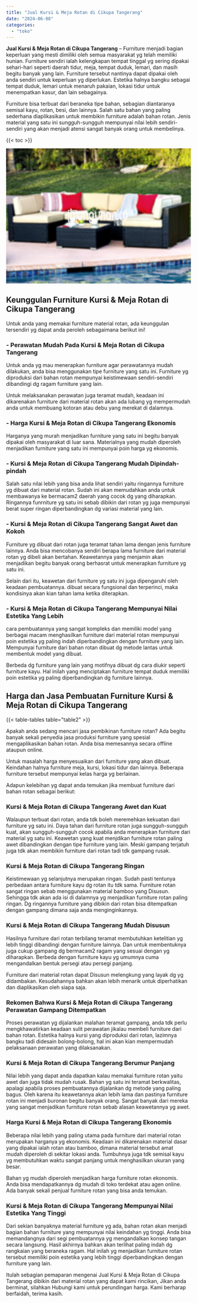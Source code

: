 ```yaml
---
title: "Jual Kursi & Meja Rotan di Cikupa Tangerang"
date: "2024-06-08"
categories: 
  - "toko"
---
```


**Jual Kursi & Meja Rotan di Cikupa Tangerang** – Furniture menjadi bagian keperluan yang mesti dimiliki oleh semua masyarakat yg telah memiliki hunian. Furniture sendiri ialah kelengkapan tempat tinggal yg sering dipakai sehari-hari seperti daerah tidur, meja, tempat duduk, lemari, dan masih begitu banyak yang lain. Furniture tersebut nantinya dapat dipakai oleh anda sendiri untuk keperluan yg diperlukan. Estetika halnya bangku sebagai tempat duduk, lemari untuk menaruh pakaian, lokasi tidur untuk menempatkan kasur, dan lain sebagainya.

Furniture bisa terbuat dari beraneka tipe bahan, sebagian diantaranya semisal kayu, rotan, besi, dan lainnya. Salah satu bahan yang paling sederhana diaplikasikan untuk membikin furniture adalah bahan rotan. Jenis material yang satu ini sungguh-sungguh mempunyai nilai lebih sendiri-sendiri yang akan menjadi atensi sangat banyak orang untuk membelinya.

{{< toc >}}

![Jual Kursi & Meja Rotan di Cikupa Tangerang](/images/kursi-meja-rotan-murah30.png)

## Keunggulan Furniture Kursi & Meja Rotan di Cikupa Tangerang

Untuk anda yang memakai furniture material rotan, ada keunggulan tersendiri yg dapat anda peroleh sebagaimana berikut ini!

### \- Perawatan Mudah Pada Kursi & Meja Rotan di Cikupa Tangerang

Untuk anda yg mau menerapkan furniture agar perawatannya mudah dilakukan, anda bisa menggunakan tipe furniture yang satu ini. Furniture yg diproduksi dari bahan rotan mempunyai keistimewaan sendiri-sendiri dibandingi dg ragam furniture yang lain.

Untuk melaksanakan perawatan juga teramat mudah, keadaan ini dikarenakan furniture dari material rotan akan ada lubang yg mempermudah anda untuk membuang kotoran atau debu yang merekat di dalamnya.

### \- Harga Kursi & Meja Rotan di Cikupa Tangerang Ekonomis

Harganya yang murah menjadikan furniture yang satu ini begitu banyak dipakai oleh masyarakat di luar sana. Materialnya yang mudah diperoleh menjadikan furniture yang satu ini mempunyai poin harga yg ekonomis.

### \- Kursi & Meja Rotan di Cikupa Tangerang Mudah Dipindah-pindah

Salah satu nilai lebih yang bisa anda lihat sendiri yaitu ringannya furniture yg dibuat dari material rotan. Sudah ini akan memudahkan anda untuk membawanya ke bermacam2 daerah yang cocok dg yang diharapkan. Ringannya funrniture yg satu ini sebab dibikin dari rotan yg juga mempunyai berat super ringan diperbandingkan dg variasi material yang lain.

### \- Kursi & Meja Rotan di Cikupa Tangerang Sangat Awet dan Kokoh

Furniture yg dibuat dari rotan juga teramat tahan lama dengan jenis furniture lainnya. Anda bisa mencobanya sendiri berapa lama furniture dari material rotan yg dibeli akan bertahan. Keawetannya yang menjamin akan menjadikan begitu banyak orang berhasrat untuk menerapkan furniture yg satu ini.

Selain dari itu, keawetan dari furniture yg satu ini juga dipengaruhi oleh keadaan pembuatannya. dibuat secara fungsional dan terperinci, maka kondisinya akan kian tahan lama ketika diterapkan.

### \- Kursi & Meja Rotan di Cikupa Tangerang Mempunyai Nilai Estetika Yang Lebih

cara pembuatannya yang sangat kompleks dan memiliki model yang berbagai macam menghasilkan furniture dari material rotan mempunyai poin estetika yg paling indah diperbandingkan dengan furniture yang lain. Mempunyai furniture dari bahan rotan dibuat dg metode lantas untuk membentuk model yang dibuat.

Berbeda dg furniture yang lain yang motifnya dibuat dg cara diukir seperti furniture kayu. Hal inilah yang menciptakan furniture tempat duduk memiliki poin estetika yg paling diperbandingkan dg furniture lainnya.

## Harga dan Jasa Pembuatan Furniture Kursi & Meja Rotan di Cikupa Tangerang

{{< table-tables table="table2" >}}

Apakah anda sedang mencari jasa pembikinan furniture rotan? Ada begitu banyak sekali penyedia jasa produksi furniture yang spesial mengaplikasikan bahan rotan. Anda bisa memesannya secara offline ataupun online.

Untuk masalah harga menyesuaikan dari furniture yang akan dibuat. Keindahan halnya furniture meja, kursi, lokasi tidur dan lainnya. Beberapa furniture tersebut mempunyai kelas harga yg berlainan.

Adapun kelebihan yg dapat anda temukan jika membuat furniture dari bahan rotan sebagai berikut:

### Kursi & Meja Rotan di Cikupa Tangerang Awet dan Kuat

Walaupun terbuat dari rotan, anda tdk boleh meremehkan kekuatan dari furniture yg satu ini. Daya tahan dari furniture rotan juga sungguh-sungguh kuat, akan sungguh-sungguh cocok apabila anda menerapkan furniture dari material yg satu ini. Keawetan yang kuat menjdikan furniture rotan paling awet dibandingkan dengan tipe furniture yang lain. Meski gampang terjatuh juga tdk akan membikin furniture dari rotan tadi tdk gampang rusak.

### Kursi & Meja Rotan di Cikupa Tangerang Ringan

Keistimewaan yg selanjutnya merupakan ringan. Sudah pasti tentunya perbedaan antara furniture kayu dg rotan itu tdk sama. Furniture rotan sangat ringan sebab menggunakan material bamboo yang Disusun. Sehingga tdk akan ada isi di dalamnya yg menjadikan furniture rotan paling ringan. Dg ringannya furniture yang dibikin dari rotan bisa ditempatkan dengan gampang dimana saja anda menginginkannya.

### Kursi & Meja Rotan di Cikupa Tangerang Mudah Disusun

Hasilnya furniture dari rotan terbilang teramat membutuhkan ketelitian yg lebih tinggi dibandingi dengan furniture lainnya. Dan untuk membentuknya juga cukup gampang dg bermacam2 ragam yang sesuai dengan yg diharapkan. Berbeda dengan furniture kayu yg umumnya cuma mengandalkan bentuk persegi atau persegi panjang.

Furniture dari material rotan dapat Disusun melengkung yang layak dg yg didambakan. Kesudahannya bahkan akan lebih menarik untuk diperhatikan dan diaplikasikan oleh siapa saja.

### Rekomen Bahwa Kursi & Meja Rotan di Cikupa Tangerang Perawatan Gampang Ditempatkan

Proses perawatan yg dijalankan malahan teramat gampang, anda tdk perlu mengkhawatirkan keadaan sulit perawatan jikalau membeli furniture dari bahan rotan. Estetika halnya kursi yang diproduksi dari rotan, lazimnya bangku tadi didesain bolong-bolong, hal ini akan kian mempermudah pelaksanaan perawatan yang dilaksanakan.

### Kursi & Meja Rotan di Cikupa Tangerang Berumur Panjang

Nilai lebih yang dapat anda dapatkan kalau memakai furniture rotan yaitu awet dan juga tidak mudah rusak. Bahan yg satu ini teramat berkwalitas, apalagi apabila proses pembuatannya dijalankan dg metode yang paling bagus. Oleh karena itu keawetannya akan lebih lama dan pastinya furniture rotan ini menjadi buronan begitu banyak orang. Sangat banyak dari mereka yang sangat menjadikan furniture rotan sebab alasan keawetannya yg awet.

### Harga Kursi & Meja Rotan di Cikupa Tangerang Ekonomis

Beberapa nilai lebih yang paling utama pada furniture dari material rotan merupakan harganya yg ekonomis. Keadaan ini dikarenakan material dasar yang dipakai ialah rotan atau bamboo, dimana material tersebut amat mudah diperoleh di sekitar lokasi anda. Tumbuhnya juga tdk semisal kayu yg membutuhkan waktu sangat panjang untuk menghasilkan ukuran yang besar.

Bahan yg mudah diperoleh menjadikan harga furniture rotan ekonomis. Anda bisa mendapatkannya dg mudah di toko terdekat atau agen online. Ada banyak sekali penjual furniture rotan yang bisa anda temukan.

### Kursi & Meja Rotan di Cikupa Tangerang Mempunyai Nilai Estetika Yang Tinggi

Dari sekian banyaknya material furniture yg ada, bahan rotan akan menjadi bagian bahan furniture yang mempunyai nilai keindahan yg tinggi. Anda bisa memandangnya dari segi pembuatannya yg mengandalkan konsep tangan secara langsung. Hasil akhirnya bahkan akan terlihat paling indah dg rangkaian yang beraneka ragam. Hal inilah yg menjadikan furniture rotan tersebut memiliki poin estetika yang lebih tinggi diperbandingkan dengan furniture yang lain.

Itulah sebagian pemaparan mengenai Jual Kursi & Meja Rotan di Cikupa Tangerang dibikin dari material rotan yang dapat kami rincikan, Jikan anda berminat, silahkan Hubungi kami untuk perundingan harga. Kami berharap berfaidah, terima kasih.
